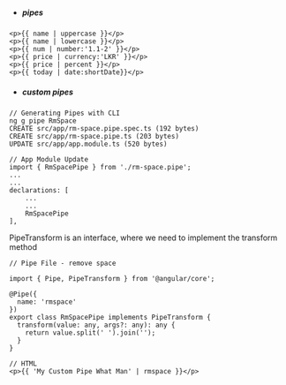 - ##### pipes
~~~
<p>{{ name | uppercase }}</p>
<p>{{ name | lowercase }}</p>
<p>{{ num | number:'1.1-2' }}</p>
<p>{{ price | currency:'LKR' }}</p>
<p>{{ price | percent }}</p>
<p>{{ today | date:shortDate}}</p>
~~~

- ##### custom pipes
~~~
// Generating Pipes with CLI
ng g pipe RmSpace
CREATE src/app/rm-space.pipe.spec.ts (192 bytes)
CREATE src/app/rm-space.pipe.ts (203 bytes)
UPDATE src/app/app.module.ts (520 bytes)
~~~

~~~
// App Module Update
import { RmSpacePipe } from './rm-space.pipe';
...
...
declarations: [
    ...
    ...
    RmSpacePipe
],
~~~

PipeTransform is an interface, where we need to implement the transform method
~~~
// Pipe File - remove space

import { Pipe, PipeTransform } from '@angular/core';

@Pipe({
  name: 'rmspace'
})
export class RmSpacePipe implements PipeTransform {
  transform(value: any, args?: any): any {
    return value.split(' ').join('');
  }
}
~~~

~~~
// HTML
<p>{{ 'My Custom Pipe What Man' | rmspace }}</p>
~~~